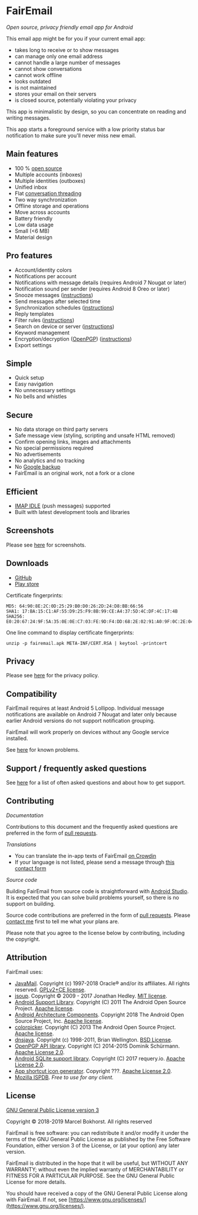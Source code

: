 # FairEmail

*Open source, privacy friendly email app for Android*

This email app might be for you if your current email app:

* takes long to receive or to show messages
* can manage only one email address
* cannot handle a large number of messages
* cannot show conversations
* cannot work offline
* looks outdated
* is not maintained
* stores your email on their servers
* is closed source, potentially violating your privacy

This app is minimalistic by design, so you can concentrate on reading and writing messages.

This app starts a foreground service with a low priority status bar notification to make sure you'll never miss new email.

## Main features

* 100 % [open source](https://github.com/M66B/open-source-email/blob/master/LICENSE)
* Multiple accounts (inboxes)
* Multiple identities (outboxes)
* Unified inbox
* Flat [conversation threading](https://en.wikipedia.org/wiki/Conversation_threading)
* Two way synchronization
* Offline storage and operations
* Move across accounts
* Battery friendly
* Low data usage
* Small (<6 MB)
* Material design

## Pro features

* Account/identity colors
* Notifications per account
* Notifications with message details (requires Android 7 Nougat or later)
* Notification sound per sender (requires Android 8 Oreo or later)
* Snooze messages ([instructions](https://github.com/M66B/open-source-email/blob/master/FAQ.md#user-content-faq67))
* Send messages after selected time
* Synchronization schedules ([instructions](https://github.com/M66B/open-source-email/blob/master/FAQ.md#user-content-faq78))
* Reply templates
* Filter rules ([instructions](https://github.com/M66B/open-source-email/blob/master/FAQ.md#user-content-faq71))
* Search on device or server ([instructions](https://github.com/M66B/open-source-email/blob/master/FAQ.md#user-content-faq13))
* Keyword management
* Encryption/decryption ([OpenPGP](https://www.openpgp.org/)) ([instructions](https://github.com/M66B/open-source-email/blob/master/FAQ.md#user-content-faq12))
* Export settings

## Simple

* Quick setup
* Easy navigation
* No unnecessary settings
* No bells and whistles

## Secure

* No data storage on third party servers
* Safe message view (styling, scripting and unsafe HTML removed)
* Confirm opening links, images and attachments
* No special permissions required
* No advertisements
* No analytics and no tracking
* No [Google backup](https://developer.android.com/guide/topics/data/backup)
* FairEmail is an original work, not a fork or a clone

## Efficient

* [IMAP IDLE](https://en.wikipedia.org/wiki/IMAP_IDLE) (push messages) supported
* Built with latest development tools and libraries

## Screenshots

Please see [here](https://email.faircode.eu/#screenshots) for screenshots.

## Downloads

* [GitHub](https://github.com/M66B/open-source-email/releases)
* [Play store](https://play.google.com/apps/testing/eu.faircode.email)

Certificate fingerprints:

```
MD5: 64:90:8E:2C:0D:25:29:B0:D0:26:2D:24:D8:BB:66:56
SHA1: 17:BA:15:C1:AF:55:D9:25:F9:8B:99:CE:A4:37:5D:4C:DF:4C:17:4B
SHA256: E0:20:67:24:9F:5A:35:0E:0E:C7:03:FE:9D:F4:DD:68:2E:02:91:A0:9F:0C:2E:04:10:50:BB:E7:C0:64:F5:C9
```

One line command to display certificate fingerprints:

```unzip -p fairemail.apk META-INF/CERT.RSA | keytool -printcert```

## Privacy

Please see [here](https://github.com/M66B/open-source-email/blob/master/PRIVACY.md#fairemail) for the privacy policy.

## Compatibility

FairEmail requires at least Android 5 Lollipop.
Individual message notifications are available on Android 7 Nougat and later only
because earlier Android versions do not support notification grouping.

FairEmail will work properly on devices without any Google service installed.

See [here](https://github.com/M66B/open-source-email/blob/master/FAQ.md#known-problems) for known problems.

## Support / frequently asked questions

See [here](https://github.com/M66B/open-source-email/blob/master/FAQ.md) for a list of often asked questions and about how to get support.

## Contributing

*Documentation*

Contributions to this document and the frequently asked questions
are preferred in the form of [pull requests](https://help.github.com/articles/creating-a-pull-request/).

*Translations*

* You can translate the in-app texts of FairEmail [on Crowdin](https://crowdin.com/project/open-source-email)
* If your language is not listed, please send a message through [this contact form](https://contact.faircode.eu/?product=other)

*Source code*

Building FairEmail from source code is straightforward with [Android Studio](http://developer.android.com/sdk/).
It is expected that you can solve build problems yourself, so there is no support on building.

Source code contributions are preferred in the form of [pull requests](https://help.github.com/articles/creating-a-pull-request/).
Please [contact me](https://contact.faircode.eu/?product=other) first to tell me what your plans are.

Please note that you agree to the license below by contributing, including the copyright.

## Attribution

FairEmail uses:

* [JavaMail](https://projects.eclipse.org/projects/ee4j.javamail). Copyright (c) 1997-2018 Oracle® and/or its affiliates. All rights reserved. [GPLv2+CE license](https://javaee.github.io/javamail/JavaMail-License).
* [jsoup](https://jsoup.org/). Copyright © 2009 - 2017 Jonathan Hedley. [MIT license](https://jsoup.org/license).
* [Android Support Library](https://developer.android.com/tools/support-library/). Copyright (C) 2011 The Android Open Source Project. [Apache license](https://android.googlesource.com/platform/frameworks/support/+/master/LICENSE.txt).
* [Android Architecture Components](https://developer.android.com/topic/libraries/architecture/). Copyright 2018 The Android Open Source Project, Inc. [Apache license](https://github.com/googlesamples/android-architecture-components/blob/master/LICENSE).
* [colorpicker](https://android.googlesource.com/platform/frameworks/opt/colorpicker). Copyright (C) 2013 The Android Open Source Project. [Apache license](https://android.googlesource.com/platform/frameworks/opt/colorpicker/+/master/src/com/android/colorpicker/ColorPickerDialog.java).
* [dnsjava](http://www.xbill.org/dnsjava/). Copyright (c) 1998-2011, Brian Wellington. [BSD License](https://sourceforge.net/p/dnsjava/code/HEAD/tree/trunk/LICENSE).
* [OpenPGP API library](https://github.com/open-keychain/openpgp-api). Copyright (C) 2014-2015 Dominik Schürmann. [Apache License 2.0](https://github.com/open-keychain/openpgp-api/blob/master/LICENSE).
* [Android SQLite support library](https://github.com/requery/sqlite-android). Copyright (C) 2017 requery.io. [Apache License 2.0](https://github.com/requery/sqlite-android/blob/master/LICENSE).
* [App shortcut icon generator](https://romannurik.github.io/AndroidAssetStudio/icons-app-shortcut.html). Copyright ???. [Apache License 2.0](https://github.com/romannurik/AndroidAssetStudio/blob/master/LICENSE).
* [Mozilla ISPDB](https://developer.mozilla.org/en-US/docs/Mozilla/Thunderbird/Autoconfiguration#ISPDB). *Free to use for any client.*

## License

[GNU General Public License version 3](https://www.gnu.org/licenses/gpl.txt)

Copyright &copy; 2018-2019 Marcel Bokhorst. All rights reserved

FairEmail is free software: you can redistribute it and/or modify
it under the terms of the GNU General Public License as published by
the Free Software Foundation, either version 3 of the License, or
(at your option) any later version.

FairEmail is distributed in the hope that it will be useful,
but WITHOUT ANY WARRANTY; without even the implied warranty of
MERCHANTABILITY or FITNESS FOR A PARTICULAR PURPOSE.  See the
GNU General Public License for more details.

You should have received a copy of the GNU General Public License
along with FairEmail. If not, see [https://www.gnu.org/licenses/](https://www.gnu.org/licenses/).
